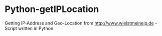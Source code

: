 Python-getIPLocation
====================

Getting IP-Address and Geo-Location from http://www.wieistmeineip.de - Script written in Python
